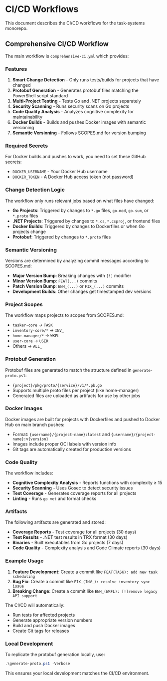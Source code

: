 # CI/CD Workflows

This document describes the CI/CD workflows for the task-systems monorepo.

## Comprehensive CI/CD Workflow

The main workflow is `comprehensive-ci.yml` which provides:

### Features

1. **Smart Change Detection** - Only runs tests/builds for projects that have changed
2. **Protobuf Generation** - Generates protobuf files matching the PowerShell script standard
3. **Multi-Project Testing** - Tests Go and .NET projects separately
4. **Security Scanning** - Runs security scans on Go projects
5. **Code Quality Analysis** - Analyzes cognitive complexity for maintainability
6. **Docker Builds** - Builds and pushes Docker images with semantic versioning
7. **Semantic Versioning** - Follows SCOPES.md for version bumping

### Required Secrets

For Docker builds and pushes to work, you need to set these GitHub secrets:

- `DOCKER_USERNAME` - Your Docker Hub username
- `DOCKER_TOKEN` - A Docker Hub access token (not password)

### Change Detection Logic

The workflow only runs relevant jobs based on what files have changed:

- **Go Projects**: Triggered by changes to `*.go` files, `go.mod`, `go.sum`, or `*.proto` files
- **.NET Projects**: Triggered by changes to `*.cs`, `*.csproj`, or frontend files
- **Docker Builds**: Triggered by changes to Dockerfiles or when Go projects change
- **Protobuf**: Triggered by changes to `*.proto` files

### Semantic Versioning

Versions are determined by analyzing commit messages according to SCOPES.md:

- **Major Version Bump**: Breaking changes with `[!]` modifier
- **Minor Version Bump**: `FEAT(...)` commits
- **Patch Version Bump**: `ENH_(...)` or `FIX_(...)` commits
- **Development Builds**: Other changes get timestamped dev versions

### Project Scopes

The workflow maps projects to scopes from SCOPES.md:

- `tasker-core` → `TASK`
- `inventory-core/*` → `INV_`
- `home-manager/*` → `WKFL`
- `user-core` → `USER`
- Others → `ALL_`

### Protobuf Generation

Protobuf files are generated to match the structure defined in `generate-proto.ps1`:

- `{project}/pkg/proto/{service}/v1/*.pb.go`
- Supports multiple proto files per project (like home-manager)
- Generated files are uploaded as artifacts for use by other jobs

### Docker Images

Docker images are built for projects with Dockerfiles and pushed to Docker Hub on main branch pushes:

- Format: `{username}/{project-name}:latest` and `{username}/{project-name}:v{version}`
- Images include proper OCI labels with version info
- Git tags are automatically created for production versions

### Code Quality

The workflow includes:

- **Cognitive Complexity Analysis** - Reports functions with complexity ≥ 15
- **Security Scanning** - Uses Gosec to detect security issues
- **Test Coverage** - Generates coverage reports for all projects
- **Linting** - Runs `go vet` and format checks

### Artifacts

The following artifacts are generated and stored:

- **Coverage Reports** - Test coverage for all projects (30 days)
- **Test Results** - .NET test results in TRX format (30 days)
- **Binaries** - Built executables from Go projects (7 days)
- **Code Quality** - Complexity analysis and Code Climate reports (30 days)

### Example Usage

1. **Feature Development**: Create a commit like `FEAT(TASK): add new task scheduling`
2. **Bug Fix**: Create a commit like `FIX_(INV_): resolve inventory sync issue`
3. **Breaking Change**: Create a commit like `ENH_(WKFL): [!]remove legacy API support`

The CI/CD will automatically:
- Run tests for affected projects
- Generate appropriate version numbers
- Build and push Docker images
- Create Git tags for releases

### Local Development

To replicate the protobuf generation locally, use:
```powershell
.\generate-proto.ps1 -Verbose
```

This ensures your local development matches the CI/CD environment.

